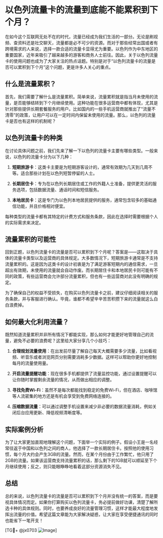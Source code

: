 # 以色列流量卡的流量到底能不能累积到下个月？

在如今这个互联网无处不在的时代，流量已经成为我们生活的一部分。无论是刷视频、查资料还是社交聊天，流量都是必不可少的资源。而对于那些经常出国或者有跨境需求的人来说，选择一款合适的流量卡显得尤为重要。以色列作为中东地区的重要国家，近年来吸引了越来越多的游客和商务人士前往。因此，关于以色列流量卡的使用问题也成为了大家关注的热点话题。特别是对于“以色列流量卡的流量是否可以累积到下个月”这个问题，更是许多人关心的重点。

## 什么是流量累积？

首先，我们需要了解什么是流量累积。简单来说，流量累积就是指当月未使用的流量，是否能够结转到下个月继续使用。这种功能在很多运营商中都有体现，尤其是针对那些提供长期套餐服务的用户。比如国内的一些手机运营商就推出了“流量不清零”的政策，让用户可以在一定时间内保留未使用的流量。那么，以色列的流量卡是否也有这样的机制呢？

## 以色列流量卡的种类

在讨论具体问题之前，我们先来了解一下以色列的流量卡主要有哪些类型。一般来说，以色列的流量卡分为以下几种：

1. **短期旅游卡**：这类卡主要是为短期游客设计的，通常有效期为几天到几周不等。适合那些计划在以色列短暂停留的人士。
   
2. **长期居住卡**：专为在以色列长期居住或工作的外籍人士准备，提供更灵活的服务选项，包括数据流量、通话时间和短信服务。

3. **本地居民卡**：这是专门为以色列本地居民提供的服务，通常包含较多的基础通信功能，并且价格相对便宜。

每种类型的流量卡都有其特定的计费方式和服务条款，因此在选择时需要根据个人的实际需求来决定。

## 流量累积的可能性

回到正题，以色列流量卡的流量是否可以累积到下个月呢？答案是——这取决于具体的流量卡类型以及运营商的具体规定。大多数情况下，短期旅游卡通常是不支持流量累积的。这是因为这类卡的设计初衷是为了满足游客短期内的通信需求，一旦超出有效期，未使用的流量就会自动作废。而长期居住卡和本地居民卡则可能有不同的政策，有些运营商会允许部分流量累积，但也有一些运营商对此没有明确的规定。

为了确保自己的权益不受损失，在购买以色列流量卡之前，建议仔细阅读相关的服务条款，并与客服进行确认。毕竟，谁都不希望辛辛苦苦积攒下来的流量就这么白白浪费掉。

## 如何最大化利用流量？

既然知道流量累积并非所有情况下都能实现，那么如何才能更好地管理自己的流量，避免不必要的浪费呢？这里给大家分享几个小技巧：

1. **合理规划流量使用**：在出发前尽量了解自己每天大概需要多少流量，比如看视频、听音乐或者浏览网页分别需要消耗多少数据。这样可以帮助你更好地控制每月的流量使用量。

2. **开启流量提醒功能**：现在很多手机都提供了流量监控功能，通过设置提醒可以让你随时掌握剩余流量的情况，从而做出相应的调整。

3. **寻找免费Wi-Fi**：虽然不是每次都能找到稳定的免费Wi-Fi，但在酒店、咖啡馆等人流密集的地方还是有机会享受到免费网络连接的。

4. **压缩数据流量**：可以通过调整手机设置来减少非必要的数据流量消耗，例如关闭后台应用更新、降低视频清晰度等。

## 实际案例分析

为了让大家更加直观地理解这个问题，下面举一个实际的例子。假设小王是一名经常往返于中国和以色列之间的商人，他选择了一款长期居住卡。按照他的使用习惯，每个月大约会产生3GB的流量。然而，在某个月份由于工作繁忙，他只用了2GB的流量。如果该运营商支持流量累积的话，那么剩下的1GB就可以顺延至下个月继续使用；反之，则只能眼睁睁地看着这部分资源消失不见。

## 总结

总的来说，以色列流量卡的流量是否可以累积到下个月并没有统一的答案，而是要视具体情况而定。如果你打算购买以色列流量卡，务必提前做好功课，清楚了解所选卡种的具体规则。同时，也要养成良好的流量管理习惯，这样才能最大程度地发挥出流量的价值。希望这篇文章能为大家解决疑惑，让大家在享受便捷通讯的同时也能省下一笔开支！

[TG💪+ @jx0703 ![Image](https://github.com/user-attachments/assets/dbca1d08-cadb-493c-b0ec-ad6f7a83f270)]